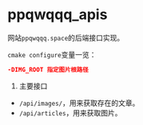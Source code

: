 # ppqwqqq_apis

网站`ppqwqqq.space`的后端接口实现。

`cmake configure`变量一览：
```cmake
-DIMG_ROOT 指定图片根路径 
```

1. 主要接口
* `/api/images/`，用来获取存在的文章。
* `/api/articles`，用来获取图片。
